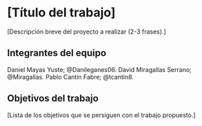 # [Título del trabajo]

[Descripción breve del proyecto a realizar (2-3 frases).]

## Integrantes del equipo

Daniel Mayas Yuste; @Danileganes06.
David Miragallas Serrano; @Miragallas.
Pablo Cantin Fabre; @tcantin8.

## Objetivos del trabajo

[Lista de los objetivos que se persiguen con el trabajo propuesto.]
